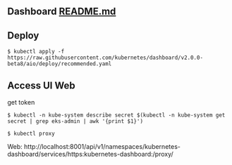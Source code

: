## Dashboard [README.md](https://github.com/kubernetes/dashboard/blob/master/README.md)

## Deploy

```
$ kubectl apply -f https://raw.githubusercontent.com/kubernetes/dashboard/v2.0.0-beta8/aio/deploy/recommended.yaml
```

## Access UI Web

get token
```
$ kubectl -n kube-system describe secret $(kubectl -n kube-system get secret | grep eks-admin | awk '{print $1}')
```

```
$ kubectl proxy
```

Web: http://localhost:8001/api/v1/namespaces/kubernetes-dashboard/services/https:kubernetes-dashboard:/proxy/
